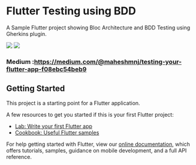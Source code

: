 # Flutter Testing using BDD

A Sample Flutter project showing Bloc Architecture and BDD Testing using Gherkins plugin.

<img src="https://user-images.githubusercontent.com/31410839/62053001-52e08480-b234-11e9-8a8f-ae3a8d702795.gif">
<img src="https://user-images.githubusercontent.com/31410839/62713547-8c767400-ba1a-11e9-8138-f78bc5124719.gif">


### Medium :https://medium.com/@maheshmnj/testing-your-flutter-app-f08ebc54beb9

## Getting Started

This project is a starting point for a Flutter application.

A few resources to get you started if this is your first Flutter project:

- [Lab: Write your first Flutter app](https://flutter.dev/docs/get-started/codelab)
- [Cookbook: Useful Flutter samples](https://flutter.dev/docs/cookbook)

For help getting started with Flutter, view our
[online documentation](https://flutter.dev/docs), which offers tutorials,
samples, guidance on mobile development, and a full API reference.
